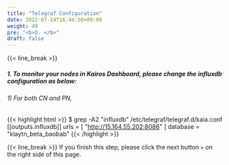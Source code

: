 ```yaml
---
title: "Telegraf Configuration"
date: 2022-07-14T16:44:50+09:00
weight: 40
pre: "<b>D. </b>"
draft: false
---
```


{{< line_break >}}
##### 1. To monitor your nodes in Kairos Dashboard, please change the influxdb configuration as below:

###### 1) For both CN and PN,
{{< highlight html >}}
$ grep -A2 "influxdb" /etc/telegraf/telegraf.d/kaia.conf
[[outputs.influxdb]]
urls = [ "http://15.164.55.202:8086" ]
database = "klaytn_beta_baobab"
{{< /highlight >}}

{{< line_break >}}
If you finish this step, please click the next button ```>``` on the right side of this page.
